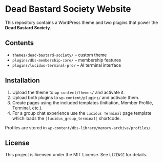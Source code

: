 # Dead Bastard Society Website

This repository contains a WordPress theme and two plugins that power the **Dead Bastard Society**.

## Contents

- `themes/dead-bastard-society/` – custom theme
- `plugins/dbs-membership-core/` – membership features
- `plugins/lucidus-terminal-pro/` – AI terminal interface

## Installation

1. Upload the theme to `wp-content/themes/` and activate it.
2. Upload both plugins to `wp-content/plugins/` and activate them.
3. Create pages using the included templates (Initiation, Member Profile, Terminal, etc.).
4. For a group chat experience use the `Lucidus Terminal` page template which loads the `[lucidus_group_terminal]` shortcode.

Profiles are stored in `wp-content/dbs-library/memory-archive/profiles/`.

## License

This project is licensed under the MIT License. See `LICENSE` for details.
